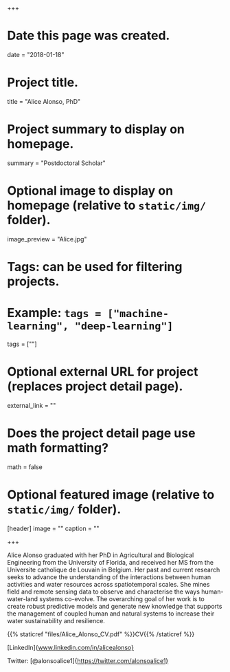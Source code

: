 +++
# Date this page was created.
date = "2018-01-18"

# Project title.
title = "Alice Alonso, PhD"

# Project summary to display on homepage.
summary = "Postdoctoral Scholar"

# Optional image to display on homepage (relative to `static/img/` folder).
image_preview = "Alice.jpg"

# Tags: can be used for filtering projects.
# Example: `tags = ["machine-learning", "deep-learning"]`
tags = [""]

# Optional external URL for project (replaces project detail page).
external_link = ""

# Does the project detail page use math formatting?
math = false

# Optional featured image (relative to `static/img/` folder).
[header]
image = ""
caption = ""

+++

Alice Alonso graduated with her PhD in Agricultural and Biological Engineering from the University of Florida, and received her MS from the Universite catholique de Louvain in Belgium. Her past and current research seeks to advance the understanding of the interactions between human activities and water resources across spatiotemporal scales. She mines field and remote sensing data to observe and characterise the ways human-water-land systems co-evolve. The overarching goal of her work is to create robust predictive models and generate new knowledge that supports the management of coupled human and natural systems to increase their water sustainability and resilience.

{{% staticref "files/Alice_Alonso_CV.pdf" %}}CV{{% /staticref %}}

[LinkedIn]{www.linkedin.com/in/alicealonso}

Twitter: [@alonsoalice1]{https://twitter.com/alonsoalice1}
